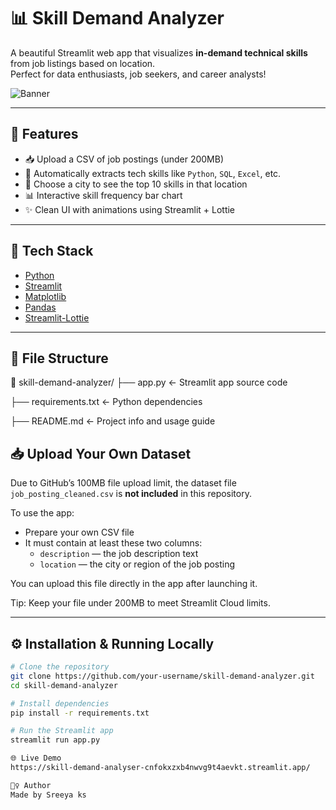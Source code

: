 # 📊 Skill Demand Analyzer

A beautiful Streamlit web app that visualizes **in-demand technical skills** from job listings based on location.  
Perfect for data enthusiasts, job seekers, and career analysts!

![Banner](https://cdn-icons-png.flaticon.com/512/9046/9046845.png)

---

## 🚀 Features

- 📥 Upload a CSV of job postings (under 200MB)
- 🧠 Automatically extracts tech skills like `Python`, `SQL`, `Excel`, etc.
- 📍 Choose a city to see the top 10 skills in that location
- 📊 Interactive skill frequency bar chart
- ✨ Clean UI with animations using Streamlit + Lottie

---

## 🔧 Tech Stack

- [Python](https://www.python.org/)
- [Streamlit](https://streamlit.io/)
- [Matplotlib](https://matplotlib.org/)
- [Pandas](https://pandas.pydata.org/)
- [Streamlit-Lottie](https://github.com/andfanilo/streamlit-lottie)

---

## 📂 File Structure

📁 skill-demand-analyzer/
├── app.py ← Streamlit app source code

├── requirements.txt ← Python dependencies

├── README.md ← Project info and usage guide

## 📥 Upload Your Own Dataset

Due to GitHub’s 100MB file upload limit, the dataset file `job_posting_cleaned.csv` is **not included** in this repository.

To use the app:
- Prepare your own CSV file
- It must contain at least these two columns:
  - `description` — the job description text
  - `location` — the city or region of the job posting

You can upload this file directly in the app after launching it.

Tip: Keep your file under 200MB to meet Streamlit Cloud limits.

---

## ⚙️ Installation & Running Locally

```bash
# Clone the repository
git clone https://github.com/your-username/skill-demand-analyzer.git
cd skill-demand-analyzer

# Install dependencies
pip install -r requirements.txt

# Run the Streamlit app
streamlit run app.py

🌐 Live Demo
https://skill-demand-analyser-cnfokxzxb4nwvg9t4aevkt.streamlit.app/

🙋‍♀️ Author
Made by Sreeya ks
